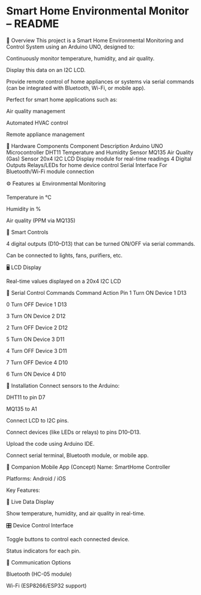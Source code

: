# Smart Home Environmental Monitor – README
🌟 Overview
This project is a Smart Home Environmental Monitoring and Control System using an Arduino UNO, designed to:

Continuously monitor temperature, humidity, and air quality.

Display this data on an I2C LCD.

Provide remote control of home appliances or systems via serial commands (can be integrated with Bluetooth, Wi-Fi, or mobile app).

Perfect for smart home applications such as:

Air quality management

Automated HVAC control

Remote appliance management

🧰 Hardware Components
Component	Description
Arduino UNO	Microcontroller
DHT11	Temperature and Humidity Sensor
MQ135	Air Quality (Gas) Sensor
20x4 I2C LCD	Display module for real-time readings
4 Digital Outputs	Relays/LEDs for home device control
Serial Interface	For Bluetooth/Wi-Fi module connection

⚙️ Features
📊 Environmental Monitoring

Temperature in °C

Humidity in %

Air quality (PPM via MQ135)

🧠 Smart Controls

4 digital outputs (D10–D13) that can be turned ON/OFF via serial commands.

Can be connected to lights, fans, purifiers, etc.

🖥️ LCD Display

Real-time values displayed on a 20x4 I2C LCD

🧾 Serial Control Commands
Command	Action	Pin
1	Turn ON Device 1	D13

0	Turn OFF Device 1	D13

3	Turn ON Device 2	D12

2	Turn OFF Device 2	D12

5	Turn ON Device 3	D11

4	Turn OFF Device 3	D11

7	Turn OFF Device 4	D10

6	Turn ON Device 4	D10


🧪 Installation
Connect sensors to the Arduino:

DHT11 to pin D7

MQ135 to A1

Connect LCD to I2C pins.

Connect devices (like LEDs or relays) to pins D10–D13.

Upload the code using Arduino IDE.

Connect serial terminal, Bluetooth module, or mobile app.


📱 Companion Mobile App (Concept)
Name: SmartHome Controller

Platforms: Android / iOS

Key Features:

🔄 Live Data Display

Show temperature, humidity, and air quality in real-time.

🎛️ Device Control Interface

Toggle buttons to control each connected device.

Status indicators for each pin.

📡 Communication Options

Bluetooth (HC-05 module)

Wi-Fi (ESP8266/ESP32 support)
